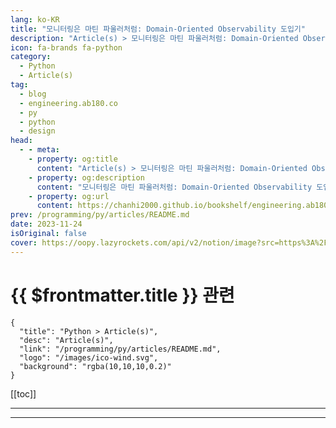 ```yaml
---
lang: ko-KR
title: "모니터링은 마틴 파울러처럼: Domain-Oriented Observability 도입기"
description: "Article(s) > 모니터링은 마틴 파울러처럼: Domain-Oriented Observability 도입기"
icon: fa-brands fa-python
category: 
  - Python
  - Article(s)
tag: 
  - blog
  - engineering.ab180.co
  - py
  - python
  - design
head:
  - - meta:
    - property: og:title
      content: "Article(s) > 모니터링은 마틴 파울러처럼: Domain-Oriented Observability 도입기"
    - property: og:description
      content: "모니터링은 마틴 파울러처럼: Domain-Oriented Observability 도입기"
    - property: og:url
      content: https://chanhi2000.github.io/bookshelf/engineering.ab180.co/monitoring-like-martin-fowler-domain-oriented-observability.html
prev: /programming/py/articles/README.md
date: 2023-11-24
isOriginal: false
cover: https://oopy.lazyrockets.com/api/v2/notion/image?src=https%3A%2F%2Fprod-files-secure.s3.us-west-2.amazonaws.com%2F56af06bd-af23-41ed-9eae-5faeee5a75ac%2Fc7c7722e-9923-498f-ae20-06c9945cc186%2F231123_dev-blog_banner_monitoring-v2.png&blockId=91aa96d9-3fa3-40d9-b928-e8c105467d04&width=3600
---
```


# {{ $frontmatter.title }} 관련

```component VPCard
{
  "title": "Python > Article(s)",
  "desc": "Article(s)",
  "link": "/programming/py/articles/README.md",
  "logo": "/images/ico-wind.svg",
  "background": "rgba(10,10,10,0.2)"
}
```

[[toc]]

---

<SiteInfo
  name="모니터링은 마틴 파울러처럼: Domain-Oriented Observability 도입기"
  desc="늘어난 Report 요청으로 인해 증가했던 비용을 줄이기 위해 개선했던 내용을 공유합니다."
  url="https://engineering.ab180.co/stories/monitoring-like-martin-fowler-domain-oriented-observability"
  logo="https://oopy.lazyrockets.com/api/rest/cdn/image/7bbc75b5-1cdf-4b59-aec4-af3e335b3aad.png?d=16"
  preview="https://oopy.lazyrockets.com/api/v2/notion/image?src=https%3A%2F%2Fprod-files-secure.s3.us-west-2.amazonaws.com%2F56af06bd-af23-41ed-9eae-5faeee5a75ac%2Fc7c7722e-9923-498f-ae20-06c9945cc186%2F231123_dev-blog_banner_monitoring-v2.png&blockId=91aa96d9-3fa3-40d9-b928-e8c105467d04&width=3600"/>
<!-- TODO: 작성 -->

---

<TagLinks />